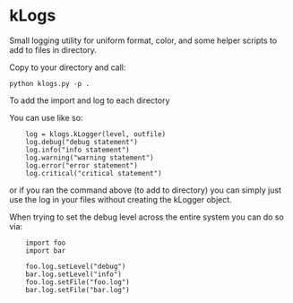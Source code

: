 # kLogs
Small logging utility for uniform format, color, and some helper scripts to add to files in directory.

Copy to your directory and call:
```
python klogs.py -p .
```
To add the import and log to each directory

You can use like so:
```
    log = klogs.kLogger(level, outfile)
    log.debug("debug statement")
    log.info("info statement")
    log.warning("warning statement")
    log.error("error statement")
    log.critical("critical statement")
```
or if you ran the command above (to add to directory) you can simply just use the log in your files without creating
the kLogger object.

When trying to set the debug level across the entire system you can do so via:
```
    import foo
    import bar
 
    foo.log.setLevel("debug")
    bar.log.setLevel("info")
    foo.log.setFile("foo.log")
    bar.log.setFile("bar.log")
```
